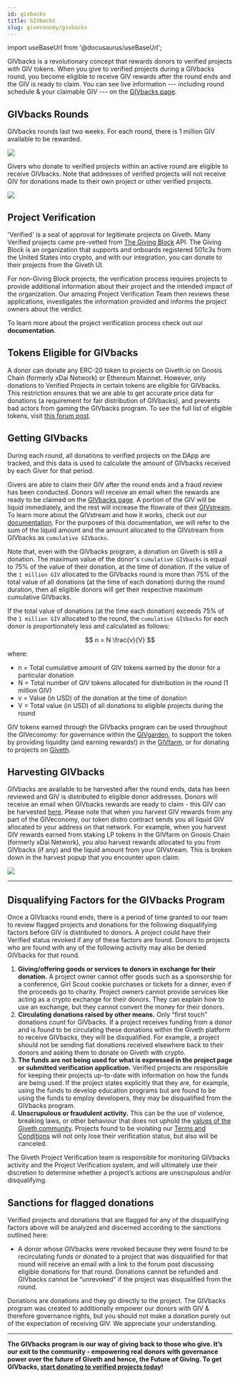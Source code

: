 ```yaml
---
id: givbacks
title: GIVbacks
slug: giveconomy/givbacks
---
```

import useBaseUrl from '@docusaurus/useBaseUrl';

GIVbacks is a revolutionary concept that rewards donors to verified projects with GIV tokens. When you give to verified projects during a GIVbacks round, you become eligible to receive GIV rewards after the round ends and the GIV is ready to claim. You can see live information --- including round schedule & your claimable GIV --- on the [GIVbacks page](https://giv.giveth.io/givbacks).

## GIVbacks Rounds
GIVbacks rounds last two weeks. For each round, there is 1 million GIV available to be rewarded.

![](https://i.imgur.com/cBBSzJa.png)

Givers who donate to verified projects within an active round are eligible to receive GIVbacks. Note that addresses of verified projects will not receive GIV for donations made to their own project or other verified projects.

![](https://i.imgur.com/aklPnKC.png)


## Project Verification
'Verified' is a seal of approval for legitimate projects on Giveth. Many Verified projects came pre-vetted from [The Giving Block](https://twitter.com/TheGivingBlock) API. The Giving Block is an organization that supports and onboards registered 501c3s from the United States into crypto, and with our integration, you can donate to their projects from the Giveth UI.

For non-Giving Block projects, the verification process requires projects to provide additional information about their project and the intended impact of the organization. Our amazing Project Verification Team then reviews these applications, investigates the information provided and informs the project owners about the verdict. 

To learn more about the project verification process check out our **documentation**.

## Tokens Eligible for GIVbacks

A donor can donate any ERC-20 token to projects on Giveth.io on Gnosis Chain (formerly xDai Network) or Ethereum Mainnet. However, only donations to Verified Projects in certain tokens are eligible for GIVbacks. This restriction ensures that we are able to get accurate price data for donations (a requirement for fair distribution of GIVbacks), and prevents bad actors from gaming the GIVbacks program. To see the full list of eligible tokens, visit [this forum post](https://forum.giveth.io/t/givbacks-token-list/253).

## Getting GIVbacks
During each round, all donations to verified projects on the DApp are tracked, and this data is used to calculate the amount of GIVbacks received by each Giver for that period.

Givers are able to claim their GIV after the round ends and a fraud review has been conducted. Donors will receive an email when the rewards are ready to be claimed on the [GIVbacks page](https://giv.giveth.io/givbacks). A portion of the GIV will be liquid immediately, and the rest will increase the flowrate of their [GIVstream](https://giv.giveth.io/givstream). To learn more about the GIVstream and how it works, check out our [documentation](https://docs.giveth.io/giveconomy/givstream/). For the purposes of this documentation, we will refer to the sum of the liquid amount and the amount allocated to the GIVstream from GIVbacks as `cumulative GIVbacks`.

Note that, even with the GIVbacks program, a donation on Giveth is still a donation. The maximum value of the donor's `cumulative GIVbacks` is equal to 75% of the value of their donation, at the time of donation. If the value of the `1 million GIV` allocated to the GIVbacks round is more than 75% of the total value of all donations (at the time of each donation) during the round duration, then all eligible donors will get their respective maximum cumulative GIVbacks.

If the total value of donations (at the time each donation) exceeds 75% of the `1 million GIV` allocated to the round, the `cumulative GIVbacks` for each donor is proportionately less and calculated as follows:

$$
n = N \frac{v}{V}
$$
 
where:

- n = Total cumulative amount of GIV tokens earned by the donor for a particular donation
- N = Total number of GIV tokens allocated for distribution in the round (1 million GIV)
- v = Value (in USD) of the donation at the time of donation
- V = Total value (in USD) of all donations to eligible projects during the round

GIV tokens earned through the GIVbacks program can be used throughout the GIVeconomy: for governance within the [GIVgarden](https://giv.giveth.io/givgarden), to support the token by providing liquidity (and earning rewards!) in the [GIVfarm](https://giv.giveth.io/givfarm), or for donating to projects on [Giveth](https://giveth.io/).

## Harvesting GIVbacks

GIVbacks are available to be harvested after the round ends, data has been reviewed and GIV is distributed to eligible donor addresses. Donors will receive an email when GIVbacks rewards are ready to claim - this GIV can be harvested [here](https://giv.giveth.io/givbacks). Please note that when you harvest GIV rewards from any part of the GIVeconomy, our token distro contract sends you all liquid GIV allocated to your address on that network. For example, when you harvest GIV rewards earned from staking LP tokens in the GIVfarm on Gnosis Chain (formerly xDai Network), you also harvest rewards allocated to you from GIVbacks (if any) and the liquid amount from your GIVstream. This is broken down in the harvest popup that you encounter upon claim:

![](https://i.imgur.com/GVpn68a.png)


---
## Disqualifying Factors for the GIVbacks Program

Once a GIVbacks round ends, there is a period of time granted to our team to review flagged projects and donations for the following disqualifying factors before GIV is distributed to donors. A project could have their Verified status revoked if any of these factors are found. Donors to projects who are found with any of the following activity may also be denied GIVbacks for that round.

1. **Giving/offering goods or services to donors in exchange for their donation.** A project owner cannot offer goods such as a sponsorship for a conference, Girl Scout cookie purchases or tickets for a dinner, even if the proceeds go to charity. Project owners cannot provide services like acting as a crypto exchange for their donors. They can explain how to use an exchange, but they cannot convert the money for their donors.
2. **Circulating donations raised by other means.** Only “first touch” donations count for GIVbacks. If a project receives funding from a donor and is found to be circulating these donations within the Giveth platform to receive GIVbacks, they will be disqualified. For example, a project should not be sending fiat donations received elsewhere back to their donors and asking them to donate on Giveth with crypto.
3. **The funds are not being used for what is expressed in the project page or submitted verification application.** Verified projects are responsible for keeping their projects up-to-date with information on how the funds are being used. If the project states explicitly that they are, for example, using the funds to develop education programs but are found to be using the funds to employ developers, they may be disqualified from the GIVbacks program.
4. **Unscrupulous or fraudulent activity.** This can be the use of violence, breaking laws, or other behaviour that does not uphold the [values of the Giveth community](https://docs.giveth.io/whatisgiveth/). Projects found to be violating our [Terms and Conditions](https://giveth.io/tos) will not only lose their verification status, but also will be canceled.

The Giveth Project Verification team is responsible for monitoring GIVbacks activity and the Project Verification system, and will ultimately use their discretion to determine whether a project’s actions are unscrupulous and/or disqualifying.

## Sanctions for flagged donations

Verified projects and donations that are flagged for any of the disqualifying factors above will be analyzed and discerned according to the sanctions outlined here:

- A donor whose GIVbacks were revoked because they were found to be recirculating funds or donated to a project that was disqualified for that round will receive an email with a link to the forum post discussing eligible donations for that round. Donations cannot be refunded and GIVbacks cannot be “unrevoked” if the project was disqualified from the round. 

Donations are donations and they go directly to the project. The GIVbacks program was created to additionally empower our donors with GIV & therefore governance rights, but you should not make a donation purely out of the expectation of receiving GIV. We appreciate your understanding.

---

**The GIVbacks program is our way of giving back to those who give. It’s our exit to the community - empowering real donors with governance power over the future of Giveth and hence, the Future of Giving. To get GIVbacks, [start donating to verified projects today](https://giveth.io/projects)!**
